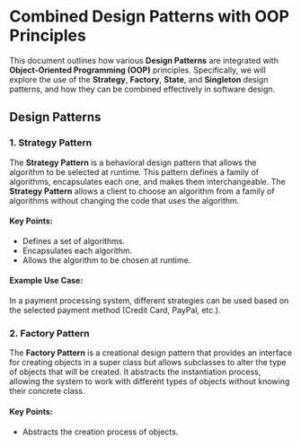 # Combined Design Patterns with OOP Principles

This document outlines how various **Design Patterns** are integrated with **Object-Oriented Programming (OOP)** principles. Specifically, we will explore the use of the **Strategy**, **Factory**, **State**, and **Singleton** design patterns, and how they can be combined effectively in software design.

## Design Patterns

### 1. **Strategy Pattern**
The **Strategy Pattern** is a behavioral design pattern that allows the algorithm to be selected at runtime. This pattern defines a family of algorithms, encapsulates each one, and makes them interchangeable. The **Strategy Pattern** allows a client to choose an algorithm from a family of algorithms without changing the code that uses the algorithm.

#### Key Points:
- Defines a set of algorithms.
- Encapsulates each algorithm.
- Allows the algorithm to be chosen at runtime.

#### Example Use Case:
In a payment processing system, different strategies can be used based on the selected payment method (Credit Card, PayPal, etc.).

### 2. **Factory Pattern**
The **Factory Pattern** is a creational design pattern that provides an interface for creating objects in a super class but allows subclasses to alter the type of objects that will be created. It abstracts the instantiation process, allowing the system to work with different types of objects without knowing their concrete class.

#### Key Points:
- Abstracts the creation process of objects.
